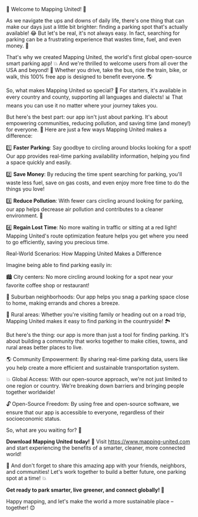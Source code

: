 🚨 Welcome to Mapping United! 🚨

As we navigate the ups and downs of daily life, there's one thing that can make our days just a little bit brighter: finding a parking spot that's actually available! 😂 But let's be real, it's not always easy. In fact, searching for parking can be a frustrating experience that wastes time, fuel, and even money. 🚗

That's why we created Mapping United, the world's first global open-source smart parking app! 💥 And we're thrilled to welcome users from all over the USA and beyond! 👋 Whether you drive, take the bus, ride the train, bike, or walk, this 100% free app is designed to benefit everyone. 🌎

So, what makes Mapping United so special? 🤔 For starters, it's available in every country and county, supporting all languages and dialects! 📊 That means you can use it no matter where your journey takes you.

But here's the best part: our app isn't just about parking. It's about empowering communities, reducing pollution, and saving time (and money!) for everyone. 💪 Here are just a few ways Mapping United makes a difference:

1️⃣ **Faster Parking**: Say goodbye to circling around blocks looking for a spot! Our app provides real-time parking availability information, helping you find a space quickly and easily.

2️⃣ **Save Money**: By reducing the time spent searching for parking, you'll waste less fuel, save on gas costs, and even enjoy more free time to do the things you love!

3️⃣ **Reduce Pollution**: With fewer cars circling around looking for parking, our app helps decrease air pollution and contributes to a cleaner environment. 🌟

4️⃣ **Regain Lost Time**: No more waiting in traffic or sitting at a red light! Mapping United's route optimization feature helps you get where you need to go efficiently, saving you precious time.

Real-World Scenarios: How Mapping United Makes a Difference

Imagine being able to find parking easily in:

🏙️ City centers: No more circling around looking for a spot near your favorite coffee shop or restaurant!

🌳 Suburban neighborhoods: Our app helps you snag a parking space close to home, making errands and chores a breeze.

🚂 Rural areas: Whether you're visiting family or heading out on a road trip, Mapping United makes it easy to find parking in the countryside! 🏞️

But here's the thing: our app is more than just a tool for finding parking. It's about building a community that works together to make cities, towns, and rural areas better places to live.

🌎 Community Empowerment: By sharing real-time parking data, users like you help create a more efficient and sustainable transportation system.

💥 Global Access: With our open-source approach, we're not just limited to one region or country. We're breaking down barriers and bringing people together worldwide!

🔓 Open-Source Freedom: By using free and open-source software, we ensure that our app is accessible to everyone, regardless of their socioeconomic status.

So, what are you waiting for? 🤔

**Download Mapping United today!** 📲 Visit https://www.mapping-united.com and start experiencing the benefits of a smarter, cleaner, more connected world!

🎉 And don't forget to share this amazing app with your friends, neighbors, and communities! Let's work together to build a better future, one parking spot at a time! 💥

**Get ready to park smarter, live greener, and connect globally! 🌟**

Happy mapping, and let's make the world a more sustainable place – together! 😊